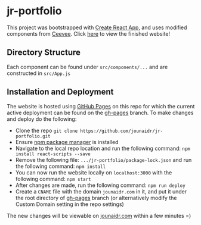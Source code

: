 
# jr-portfolio
This project was bootstrapped with [Create React App](https://github.com/facebook/create-react-app), and uses modified components from [Ceevee](https://www.styleshout.com/free-templates/ceevee).
Click [here](https://jounaidr.com/) to view the finished website!
## Directory Structure
Each component can be found under `src/components/...` and are constructed in `src/App.js`
## Installation and Deployment
The website is hosted using [GitHub Pages](https://pages.github.com/) on this repo for which the current active deployment can be found on the [gh-pages](https://github.com/jounaidr/jr-portfolio/tree/gh-pages) branch. To make changes and deploy do the following:
* Clone the repo `git clone https://github.com/jounaidr/jr-portfolio.git`
* Ensure [npm package manager](https://www.npmjs.com/get-npm) is installed 
* Navigate to the local repo location and run the following command: `npm install react-scripts --save`
* Remove the following file: `.../jr-portfolio/package-lock.json` and run the following command: `npm install`
* You can now run the website locally on `localhost:3000` with the following command: `npm start`
* After changes are made, run the following command: `npm run deploy`
* Create a `CNAME` file with the domain `jounaidr.com` in it, and put it under the root directory of [gh-pages](https://github.com/jounaidr/jr-portfolio/tree/gh-pages) branch (or alternatively modify the Custom Domain setting in the repo settings)

The new changes will be viewable on [jounaidr.com](https://jounaidr.com/) within a few minutes =)

